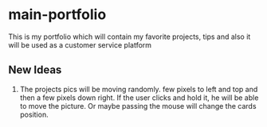 # main-portfolio
This is my portfolio which will contain my favorite projects, tips and also it will be used as a customer service platform

## New Ideas

1. The projects pics will be moving randomly. few pixels to left and top and then a few pixels down right. 
If the user clicks and hold it, he will be able to move the picture. Or maybe passing the mouse will change the cards position.
